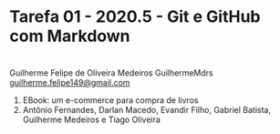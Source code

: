 # Tarefa 01 - 2020.5 - Git e GitHub com Markdown <h1>
Guilherme Felipe de Oliveira Medeiros
GuilhermeMdrs
guilherme.felipe149@gmail.com
1. EBook: um e-commerce para compra de livros
2. Antônio Fernandes, Darlan Macedo, Evandir Filho, Gabriel Batista, Guilherme Medeiros e Tiago Oliveira